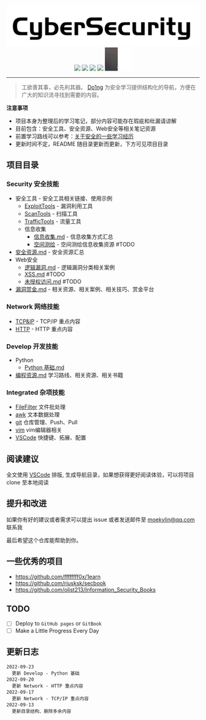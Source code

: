 <!-- # Security - Cyber Security Notes
![Categories](https://img.shields.io/badge/Categories-knowledge-orange) ![GitHub last commit](https://img.shields.io/github/last-commit/moekylin/Security) ![GitHub stars](https://img.shields.io/github/stars/moekylin/Security) ![GitHub repo size](https://img.shields.io/github/repo-size/moekylin/Security) -->

<p align=center>
  <img src="@attachment/images/banner/README.png" style="width:600px"><br>
  <img src=https://img.shields.io/badge/Categories-knowledge-orange>
  <img src=https://img.shields.io/github/last-commit/moekylin/Security>
  <img src=https://img.shields.io/github/stars/moekylin/Security>
  <img src=https://img.shields.io/github/repo-size/moekylin/Security>
  <img src="@attachment/images/banner/shimahara.gif" style="width:70px">
</p>

---

> 工欲善其事，必先利其器。 [Do1ng](https://github.com/moekylin/Security) 为安全学习提供结构化的导航，方便在广大的知识流寻找到需要的内容。

**注意事项**

- 项目本身为整理后的学习笔记，部分内容可能存在瑕疵和纰漏请谅解
- 目前包含：安全工具、安全资源、Web安全等相关笔记资源
- 前置学习路线可以参考：[关于安全的一些学习经历](https://www.yuque.com/moekylin/blog/figbfo)
- 更新时间不定，README 随目录更新而更新，下方可见项目目录

## 项目目录

### Security 安全技能

- 安全工具 - 安全工具相关链接、使用示例
  - [ExploitTools](Security/安全工具/ExploitTools.md) - 漏洞利用工具
  - [ScanTools](Security/安全工具/ScanTools.md) - 扫描工具
  - [TrafficTools](Security/安全工具/TrafficTools.md) - 流量工具
  - 信息收集
    - [信息收集.md](Security/信息收集/信息收集.md) - 信息收集方式汇总
    - [空间测绘](Security/信息收集/空间测绘.md) - 空间测绘信息收集资源 #TODO
- [安全资源.md](Security/安全资源.md) - 安全资源汇总
- Web安全
  - [逻辑漏洞.md](Security/Web安全/逻辑漏洞.md) - 逻辑漏洞分类相关案例
  - [XSS.md](Security/Web安全/XSS.md) #TODO
  - [未授权访问.md](Security/Web安全/未授权访问.md) #TODO
- [漏洞赏金.md](Security/漏洞赏金.md) - 相关资源、相关案例、相关技巧、赏金平台

### Network 网络技能

- [TCP&IP](Network/TCP&IP.md) - TCP/IP 重点内容
- [HTTP](Network/HTTP.md) - HTTP 重点内容

### Develop 开发技能

- Python
  - [Python 基础.md](Develop/Python/Python%20基础.md)
- [编程资源.md](Develop/编程资源.md) 学习路线、相关资源、相关书籍

### Integrated 杂项技能

- [FileFilter](Integrated/FileFilter.md) 文件批处理
- [awk](Integrated/awk.md) 文本数据处理
- [git](Integrated/git.md) 仓库管理、Push、Pull
- [vim](Integrated/vim.md) vim编辑器相关
- [VSCode](Integrated/VSCode.md) 快捷键、拓展、配置

## 阅读建议

全文使用 [VSCode](https://azure.microsoft.com/zh-cn/products/visual-studio-code/) 排版, 生成导航目录，如果想获得更好阅读体验，可以将项目 clone 至本地阅读

## 提升和改进

如果你有好的建议或者需求可以提出 issue 或者发送邮件至 moekylin@qq.com 联系我

最后希望这个仓库能帮助到你。

## 一些优秀的项目

- <https://github.com/ffffffff0x/1earn>
- <https://github.com/riusksk/secbook>
- <https://github.com/olist213/Information_Security_Books>

## TODO

- [ ] Deploy to `GitHub pages` or `GitBook`
- [ ] Make a Little Progress Every Day

## 更新日志

```
2022-09-23
  更新 Develop - Python 基础
2022-09-20
  更新 Network - HTTP 重点内容
2022-09-17
  更新 Network - TCP/IP 重点内容
2022-09-13
  更新目录结构、删除多余内容
```